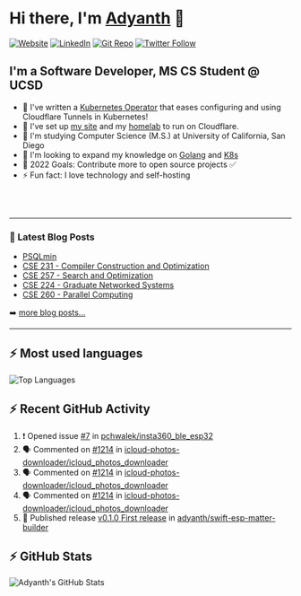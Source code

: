 # Hi there, I'm [Adyanth][website] 👋

[![Website](https://img.shields.io/website?label=adyanth.dev&style=for-the-badge&url=https%3A%2F%2Fadyanth.dev)](https://adyanth.dev)
[![LinkedIn](https://img.shields.io/badge/LinkedIn-adyanth--h-blue?style=for-the-badge)](https://www.linkedin.com/in/adyanth-h/)
[![Git Repo](https://img.shields.io/badge/Git%20Repo-git.adyanth.site-green?style=for-the-badge)](https://git.adyanth.site/adyanth)
[![Twitter Follow](https://img.shields.io/twitter/follow/Adyanth_H?color=1DA1F2&logo=twitter&style=for-the-badge)](https://twitter.com/intent/follow?original_referer=https%3A%2F%2Fgithub.com%2FAdyanth_H&screen_name=Adyanth_H)

## I'm a Software Developer, MS CS Student @ UCSD

- 🌱 I've written a [Kubernetes Operator](https://github.com/adyanth/cloudflare-operator) that eases configuring and using Cloudflare Tunnels in Kubernetes!
- 🔭 I've set up [my site][website] and my [homelab](https://adyanth.site/series/homelab/) to run on Cloudflare.
- 🏢 I'm studying Computer Science (M.S.) at University of California, San Diego
- 👯 I'm looking to expand my knowledge on [Golang](https://adyanth.site/tags/golang/) and [K8s](https://adyanth.site/tags/kubernetes/)
- 🥅 2022 Goals: Contribute more to open source projects ✅
- ⚡ Fun fact: I love technology and self-hosting

<!-- ### Languages and Tools -->

<br />
<br />

---

### 📕 Latest Blog Posts

<!-- BLOG-POST-LIST:START -->
- [PSQLmin](https://adyanth.site/posts/psqlmin/)
- [CSE 231 - Compiler Construction and Optimization](https://adyanth.site/posts/ucsd/cse231-compiler-construction/)
- [CSE 257 - Search and Optimization](https://adyanth.site/posts/ucsd/cse257-search-and-optimization/)
- [CSE 224 - Graduate Networked Systems](https://adyanth.site/posts/ucsd/cse224-graduate-networking/)
- [CSE 260 - Parallel Computing](https://adyanth.site/posts/ucsd/cse260-parallel-computing/)
<!-- BLOG-POST-LIST:END -->

➡️ [more blog posts...](https://adyanth.dev/archives/)

---

## :zap: Most used languages

![Top Languages](https://github-readme-stats-adyanth.vercel.app/api/top-langs/?username=adyanth&hide=javascript&count_private=true&theme=dark)

## :zap: Recent GitHub Activity
  
<!--START_SECTION:activity-->
1. ❗ Opened issue [#7](https://github.com/pchwalek/insta360_ble_esp32/issues/7) in [pchwalek/insta360_ble_esp32](https://github.com/pchwalek/insta360_ble_esp32)
2. 🗣 Commented on [#1214](https://github.com/icloud-photos-downloader/icloud_photos_downloader/issues/1214#issuecomment-3194520268) in [icloud-photos-downloader/icloud_photos_downloader](https://github.com/icloud-photos-downloader/icloud_photos_downloader)
3. 🗣 Commented on [#1214](https://github.com/icloud-photos-downloader/icloud_photos_downloader/issues/1214#issuecomment-3193692927) in [icloud-photos-downloader/icloud_photos_downloader](https://github.com/icloud-photos-downloader/icloud_photos_downloader)
4. 🗣 Commented on [#1214](https://github.com/icloud-photos-downloader/icloud_photos_downloader/issues/1214#issuecomment-3193686553) in [icloud-photos-downloader/icloud_photos_downloader](https://github.com/icloud-photos-downloader/icloud_photos_downloader)
5. 🚀 Published release [v0.1.0 First release](https://github.com/adyanth/swift-esp-matter-builder/releases/tag/v0.1.0) in [adyanth/swift-esp-matter-builder](https://github.com/adyanth/swift-esp-matter-builder)
<!--END_SECTION:activity-->

</details>

## :zap: GitHub Stats

![Adyanth's GitHub Stats](https://github-readme-stats-adyanth.vercel.app/api?username=adyanth&show_icons=true&hide_border=true&count_private=true&theme=dark)

[website]: https://adyanth.dev/
[twitter]: https://twitter.com/Adyanth_H
[linkedin]: https://linkedin.com/in/adyanth-h/
